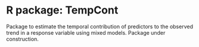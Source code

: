 # R package: TempCont 
Package to estimate the temporal contribution of predictors to the observed trend in a response variable using mixed models.
Package under construction. 
